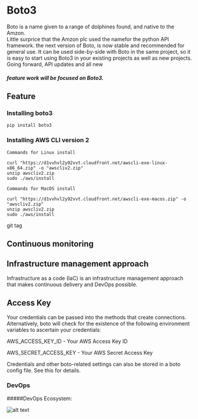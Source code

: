 # Boto3

Boto is a name given to a range of dolphines found, and native to the Amzon.  
Little surprice that the Amzon plc used the namefor the python API framework.
the next version of Boto, is now stable and recommended for general use.
It can be used side-by-side with Boto in the same project, so it is easy to start using
Boto3 in your existing projects as well as new projects. Going forward, API updates and all new

##### feature work will be focused on Boto3.

## Feature

### Installing boto3

```shell
pip install boto3

```

### Installing AWS CLI version 2 
```shell
Commands for Linux install

curl "https://d1vvhvl2y92vvt.cloudfront.net/awscli-exe-linux-x86_64.zip" -o "awscliv2.zip"
unzip awscliv2.zip
sudo ./aws/install

```

```shell
Commands for MacOS install

curl "https://d1vvhvl2y92vvt.cloudfront.net/awscli-exe-macos.zip" -o "awscliv2.zip"
unzip awscliv2.zip
sudo ./aws/install

```
git tag <tagname>

## Continuous monitoring


## Infrastructure management approach
Infrastructure as a code (IaC) is an infrastructure management approach that makes continuous delivery and DevOps possible.

## Access Key
Your credentials can be passed into the methods that create connections. Alternatively, boto will check for the existence of the following environment variables to ascertain your credentials:

AWS_ACCESS_KEY_ID - Your AWS Access Key ID

AWS_SECRET_ACCESS_KEY - Your AWS Secret Access Key

Credentials and other boto-related settings can also be stored in a boto config file. See this for details.

### DevOps


#####DevOps Ecosystem:

![alt text](https://blog.testlodge.com/wp-content/uploads/2018/07/qa-in-devops.png "DevOps Ecosystem")


